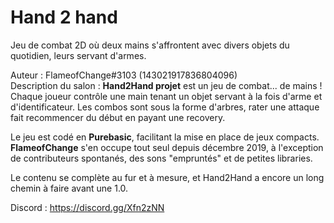 # Hand 2 hand

Jeu de combat 2D où deux mains s'affrontent avec divers objets du quotidien, leurs servant d'armes.

Auteur : FlameofChange#3103 (143021917836804096)  
Description du salon : **Hand2Hand projet** est un jeu de combat... de mains ! Chaque joueur contrôle une main tenant un objet servant à la fois d'arme et d'identificateur.
Les combos sont sous la forme d'arbres, rater une attaque fait recommencer du début en payant une recovery.

Le jeu est codé en **Purebasic**, facilitant la mise en place de jeux compacts. **FlameofChange** s'en occupe tout seul depuis décembre 2019, à l'exception de contributeurs spontanés, des sons "empruntés" et de petites libraries.

Le contenu se complète au fur et à mesure, et Hand2Hand a encore un long chemin à faire avant une 1.0.

Discord : https://discord.gg/Xfn2zNN
